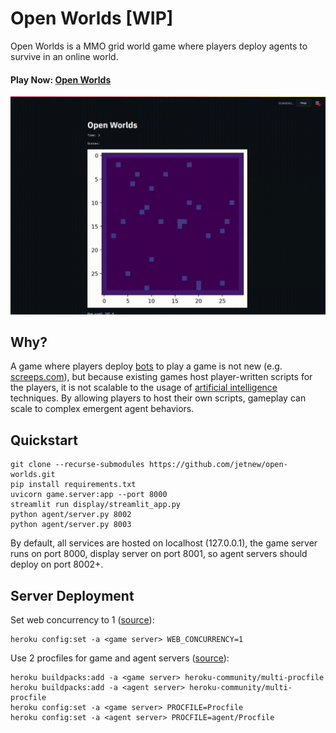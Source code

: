 # Open Worlds [WIP]

Open Worlds is a MMO grid world game where players deploy agents to survive in an online world.

#### Play Now: [Open Worlds](https://share.streamlit.io/jetnew/open-worlds)

![image](assets/demo.gif)

## Why?
A game where players deploy [bots](https://en.wikipedia.org/wiki/Internet_bot) to play a game is not new (e.g. [screeps.com](https://screeps.com)), but because existing games host player-written scripts for the players, it is not scalable to the usage of [artificial intelligence](https://en.wikipedia.org/wiki/Deep_learning) techniques.
By allowing players to host their own scripts, gameplay can scale to complex emergent agent behaviors.

## Quickstart
```
git clone --recurse-submodules https://github.com/jetnew/open-worlds.git
pip install requirements.txt
uvicorn game.server:app --port 8000
streamlit run display/streamlit_app.py
python agent/server.py 8002
python agent/server.py 8003
```
By default, all services are hosted on localhost (127.0.0.1), the game server runs on port 8000, display server on port 8001, so agent servers should deploy on port 8002+.

## Server Deployment
Set web concurrency to 1 ([source](https://stackoverflow.com/questions/44292627/python-app-on-heroku-platform-seems-to-start-on-two-threads)):
```
heroku config:set -a <game server> WEB_CONCURRENCY=1
```
Use 2 procfiles for game and agent servers ([source](https://elements.heroku.com/buildpacks/heroku/heroku-buildpack-multi-procfile)):
```
heroku buildpacks:add -a <game server> heroku-community/multi-procfile
heroku buildpacks:add -a <agent server> heroku-community/multi-procfile
heroku config:set -a <game server> PROCFILE=Procfile
heroku config:set -a <agent server> PROCFILE=agent/Procfile
```